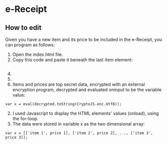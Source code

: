 # e-Receipt
## How to edit
Given you have a new item and its price to be included in the e-Receipt, you can program as follows:
1. Open the index.html file.
2. Copy this code and paste it beneath the last item element:
```

```
4.
5.
6. Items and prices are top secret data, encrypted with an external encryption program, decrypted and evaluated oninput to be the variable value:
```
var x = eval(decrypted.toString(CryptoJS.enc.Utf8));
```
2. I used Javascript to display the HTML elements' values (onload), using the for-loop.
3. The data were stored in variable x as the two dimensional array:
```
var x = [['item 1', price 1], ['item 2', price 2], ..., ['item 3', price 3]];
```
   
